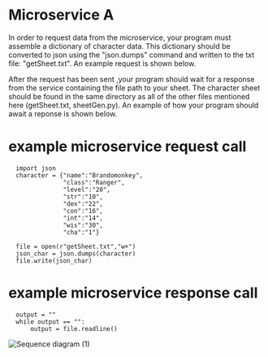 # Microservice A

In order to request data from the microservice, your program must assemble a dictionary of character data.
This dictionary should be converted to json using the "json.dumps" command and written to the txt file: "getSheet.txt".
An example request is shown below.

After the request has been sent ,your program should wait for a response from the service containing the file path to your sheet.
The character sheet should be found in the same directory as all of the other files mentioned here (getSheet.txt, sheetGen.py).
An example of how your program should await a reponse is shown below.

# example microservice request call
```
  import json
  character = {"name":"Brandomonkey",
               "class":"Ranger",
               "level":"20",
               "str":"10",
               "dex":"22",
               "con":"16",
               "int":"14",
               "wis":"30",
               "cha":"1"}
  
  file = open(r"getSheet.txt","w+")
  json_char = json.dumps(character) 
  file.write(json_char)
```
# example microservice response call
```
  output = ""
  while output == "":
      output = file.readline()
```
![Sequence diagram (1)](https://github.com/BrandonNguyenOSU/microservices/assets/135754216/66281efa-d9c1-46c5-96e8-90409bc1ed84)
